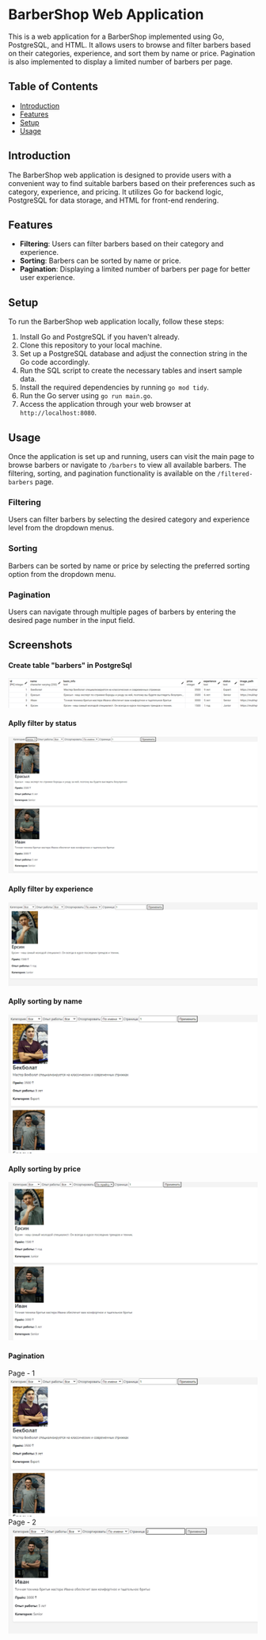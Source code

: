 # BarberShop Web Application

This is a web application for a BarberShop implemented using Go, PostgreSQL, and HTML. It allows users to browse and filter barbers based on their categories, experience, and sort them by name or price. Pagination is also implemented to display a limited number of barbers per page.

## Table of Contents
- [Introduction](#introduction)
- [Features](#features)
- [Setup](#setup)
- [Usage](#usage)

## Introduction

The BarberShop web application is designed to provide users with a convenient way to find suitable barbers based on their preferences such as category, experience, and pricing. It utilizes Go for backend logic, PostgreSQL for data storage, and HTML for front-end rendering.

## Features

- **Filtering**: Users can filter barbers based on their category and experience.
- **Sorting**: Barbers can be sorted by name or price.
- **Pagination**: Displaying a limited number of barbers per page for better user experience.

## Setup

To run the BarberShop web application locally, follow these steps:

1. Install Go and PostgreSQL if you haven't already.
2. Clone this repository to your local machine.
3. Set up a PostgreSQL database and adjust the connection string in the Go code accordingly.
4. Run the SQL script to create the necessary tables and insert sample data.
5. Install the required dependencies by running `go mod tidy`.
6. Run the Go server using `go run main.go`.
7. Access the application through your web browser at `http://localhost:8080`.

## Usage

Once the application is set up and running, users can visit the main page to browse barbers or navigate to `/barbers` to view all available barbers. The filtering, sorting, and pagination functionality is available on the `/filtered-barbers` page.

### Filtering

Users can filter barbers by selecting the desired category and experience level from the dropdown menus.

### Sorting

Barbers can be sorted by name or price by selecting the preferred sorting option from the dropdown menu.

### Pagination

Users can navigate through multiple pages of barbers by entering the desired page number in the input field.

## Screenshots
#### Create table "barbers" in PostgreSql
![Create table "barbers" in PostgreSql](postgresql.jpg)
#### Aplly filter by status
![Aplly filter by status](filter_status.jpg)
#### Aplly filter by experience
![Apply filter by experience](filter_exp.jpg)
#### Aplly sorting by name
![Apply sort by name](page1.jpg)
#### Aplly sorting by price
![Apply sort by price](sort_price.jpg)
#### Pagination
Page - 1
![Change the page](page1.jpg)
 Page - 2
![Change the page](page2.jpg)







